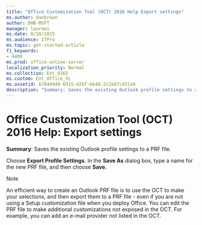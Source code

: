 ```yaml
---
title: "Office Customization Tool (OCT) 2016 Help Export settings"
ms.author: danbrown
author: DHB-MSFT
manager: laurawi
ms.date: 8/28/2015
ms.audience: ITPro
ms.topic: get-started-article
f1_keywords:
- 4400
ms.prod: office-online-server
localization_priority: Normal
ms.collection: Ent_O365
ms.custom: Ent_Office_VL
ms.assetid: 67844949-6915-42bf-bb48-2c2ed7c451a0
description: "Summary: Saves the existing Outlook profile settings to a PRF file."
---
```


# Office Customization Tool (OCT) 2016 Help: Export settings

 **Summary**: Saves the existing Outlook profile settings to a PRF file.
  
Choose **Export Profile Settings**. In the **Save As** dialog box, type a name for the new PRF file, and then choose **Save**. 
  
> [!NOTE]
> An efficient way to create an Outlook PRF file is to use the OCT to make your selections, and then export them to a PRF file - even if you are not using a Setup customization file when you deploy Office. You can edit the PRF file to make additional customizations not exposed in the OCT. For example, you can add an e-mail provider not listed in the OCT. 
  

